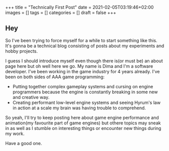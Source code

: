 +++
title = "Technically First Post"
date = 2021-02-05T03:19:46+02:00
images = []
tags = []
categories = []
draft = false
+++

## Hey

So I've been trying to force myself for a while to start something like this. It's gonna be a technical blog consisting of posts about my experiments and hobby projects.

I guess I should introduce myself even though there is(or must be) an about page here but oh well here we go. My name is Dima and I'm a software developer. I've been working in the game industry for 4 years already. I've been on both sides of AAA game programming:

* Putting together complex gameplay systems and cursing on engine programmers because the engine is constantly breaking in some new and creative way.
* Creating performant low-level engine systems and seeing Hyrum's law in action at a scale my brain was having trouble to comprehend.

So yeah, I'll try to keep posting here about game engine performance and animation(my favourite part of game engines) but othere topics may sneak in as well as I stumble on interesting things or encounter new things during my work.

Have a good one.
